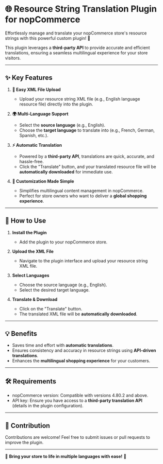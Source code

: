 # 🌐 Resource String Translation Plugin for nopCommerce  

Effortlessly manage and translate your nopCommerce store's resource strings with this powerful custom plugin! 🎉  

This plugin leverages a **third-party API** to provide accurate and efficient translations, ensuring a seamless multilingual experience for your store visitors.  

---

## ✨ Key Features  
1. **📂 Easy XML File Upload**  
   - Upload your resource string XML file (e.g., English language resource file) directly into the plugin.  

2. **🌍 Multi-Language Support**  
   - Select the **source language** (e.g., English).  
   - Choose the **target language** to translate into (e.g., French, German, Spanish, etc.).  

3. **⚡ Automatic Translation**  
   - Powered by a **third-party API**, translations are quick, accurate, and hassle-free.  
   - Click the "Translate" button, and your translated resource file will be **automatically downloaded** for immediate use.  

4. **🔧 Customization Made Simple**  
   - Simplifies multilingual content management in nopCommerce.  
   - Perfect for store owners who want to deliver a **global shopping experience**.  

---

## 🚀 How to Use  
1. **Install the Plugin**  
   - Add the plugin to your nopCommerce store.  

2. **Upload the XML File**  
   - Navigate to the plugin interface and upload your resource string XML file.  

3. **Select Languages**  
   - Choose the source language (e.g., English).  
   - Select the desired target language.  

4. **Translate & Download**  
   - Click on the "Translate" button.  
   - The translated XML file will be **automatically downloaded**.  

---

## 💡 Benefits  
- Saves time and effort with **automatic translations**.  
- Ensures consistency and accuracy in resource strings using **API-driven translations**.  
- Enhances the **multilingual shopping experience** for your customers.  

---

## 🛠️ Requirements  
- nopCommerce version: Compatible with versions 4.80.2 and above.  
- API key: Ensure you have access to a **third-party translation API** (details in the plugin configuration).  

---

## 🙌 Contribution  
Contributions are welcome! Feel free to submit issues or pull requests to improve the plugin.  

---

🌟 **Bring your store to life in multiple languages with ease!** 🌟  
